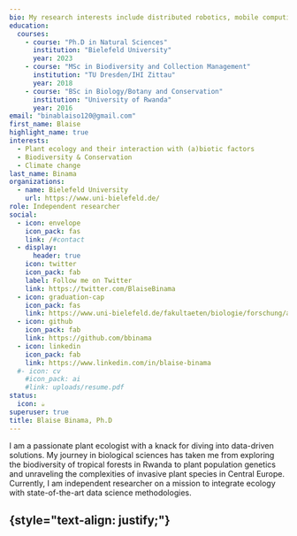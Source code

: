 ```yaml
---
bio: My research interests include distributed robotics, mobile computing, and programmable matter.
education:
  courses:
    - course: "Ph.D in Natural Sciences"
      institution: "Bielefeld University"
      year: 2023
    - course: "MSc in Biodiversity and Collection Management"
      institution: "TU Dresden/IHI Zittau"
      year: 2018
    - course: "BSc in Biology/Botany and Conservation"
      institution: "University of Rwanda"
      year: 2016
email: "binablaiso120@gmail.com"
first_name: Blaise
highlight_name: true
interests:
  - Plant ecology and their interaction with (a)biotic factors
  - Biodiversity & Conservation
  - Climate change
last_name: Binama
organizations:
  - name: Bielefeld University
    url: https://www.uni-bielefeld.de/
role: Independent researcher
social:
  - icon: envelope
    icon_pack: fas
    link: /#contact
  - display:
      header: true
    icon: twitter
    icon_pack: fab
    label: Follow me on Twitter
    link: https://twitter.com/BlaiseBinama
  - icon: graduation-cap
    icon_pack: fas
    link: https://www.uni-bielefeld.de/fakultaeten/biologie/forschung/arbeitsgruppen/chem_eco/forschung/etablierungsmechanismen/index.xml
  - icon: github
    icon_pack: fab
    link: https://github.com/bbinama
  - icon: linkedin
    icon_pack: fab
    link: https://www.linkedin.com/in/blaise-binama
  #- icon: cv
    #icon_pack: ai
    #link: uploads/resume.pdf
status:
  icon: ☕️
superuser: true
title: Blaise Binama, Ph.D
---
```


I am a passionate plant ecologist with a knack for diving into data-driven solutions. My journey in biological sciences has taken me from exploring the biodiversity of tropical forests in Rwanda to plant population genetics and unraveling the complexities of invasive plant species in Central Europe. Currently, I am independent researcher on a mission to integrate ecology with state-of-the-art data science methodologies.

 {style="text-align: justify;"}
---



